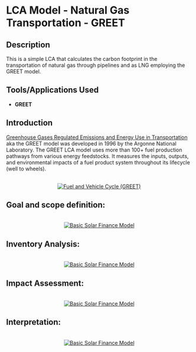 # LCA Model - Natural Gas Transportation - GREET

<h2>Description</h2>
This is a simple LCA that calculates the carbon footprint in the transportation of natural gas through pipelines and as LNG employing the GREET model. 
<br />

<h2>Tools/Applications Used</h2>

- <b>GREET</b> 

<h2>Introduction</h2>

[Greenhouse Gases Regulated Emissions and Energy Use in Transportation](https://greet.anl.gov/files/2011ws-overview-lca) aka the GREET model was developed in 1996 by the Argonne National Laboratory. The GREET LCA model uses more than 100+ fuel production pathways from various energy feedstocks. It measures the inputs, outputs, and environmental impacts of a fuel product system throughout its lifecycle (well to wheels). 

<p align="center">
<br/>
<a href="https://imgur.com/wWc22r8"><img src="https://imgur.com/wWc22r8" alt="Fuel and Vehicle Cycle (GREET)" /></a>
</p>

<h2>Goal and scope definition:</h2>

<p align="center">
<br/>
<a href="https://imgur.com/v9tGdzn"><img src="https://i.imgur.com/v9tGdzn.jpg" alt="Basic Solar Finance Model" /></a>
</p>

<h2>Inventory Analysis:</h2>

<p align="center">
<br/>
<a href="https://imgur.com/v9tGdzn"><img src="https://i.imgur.com/v9tGdzn.jpg" alt="Basic Solar Finance Model" /></a>
</p>

<h2>Impact Assessment:</h2>

<p align="center">
<br/>
<a href="https://imgur.com/v9tGdzn"><img src="https://i.imgur.com/v9tGdzn.jpg" alt="Basic Solar Finance Model" /></a>
</p>

<h2>Interpretation:</h2>

<p align="center">
<br/>
<a href="https://imgur.com/v9tGdzn"><img src="https://i.imgur.com/v9tGdzn.jpg" alt="Basic Solar Finance Model" /></a>
</p>

<!--
 ```diff
- text in red
+ text in green
! text in orange
# text in gray
@@ text in purple (and bold)@@
```
--!>

